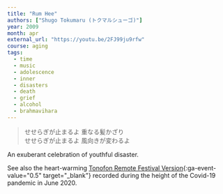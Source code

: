```yaml
---
title: "Rum Hee"
authors: ["Shugo Tokumaru (トクマルシューゴ)"]
year: 2009
month: apr
external_url: "https://youtu.be/2FJ99ju9rfw"
course: aging
tags: 
  - time
  - music
  - adolescence
  - inner
  - disasters
  - death
  - grief
  - alcohol
  - brahmavihara
---
```


> せせらぎが止まるよ 重なる髪かざり   
せせらぎが止まるよ 風向きが変わるよ

An exuberant celebration of youthful disaster.

See also the heart-warming [Tonofon Remote Festival Version](https://youtu.be/a4RsOIBer5M){:ga-event-value="0.5" target="_blank"} recorded during the height of the Covid-19 pandemic in June 2020.

